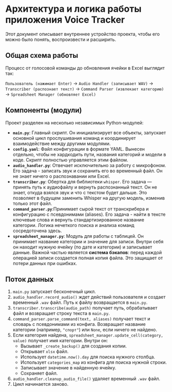 # Архитектура и логика работы приложения Voice Tracker

Этот документ описывает внутреннее устройство проекта, чтобы его можно было понять, воспроизвести и расширить.

## Общая схема работы

Процесс от голосовой команды до обновления ячейки в Excel выглядит так:

`Пользователь (нажимает Enter)` -> `Audio Handler (записывает WAV)` -> `Transcriber (распознает текст)` -> `Command Parser (извлекает категорию)` -> `Spreadsheet Manager (обновляет Excel)`

## Компоненты (модули)

Проект разделен на несколько независимых Python-модулей:

-   **`main.py`**: Главный скрипт. Он инициализирует все объекты, запускает основной цикл прослушивания команд и координирует взаимодействие между другими модулями.
-   **`config.yaml`**: Файл конфигурации в формате YAML. Вынесен отдельно, чтобы не хардкодить пути, названия категорий и модели в коде. Скрипт полностью управляется этим файлом.
-   **`audio_handler.py`**: Отвечает исключительно за работу с микрофоном. Его задача - записать звук и сохранить его во временный файл. Он не знает ничего о распознавании или Excel.
-   **`transcriber.py`**: Обертка для библиотеки `whisper`. Его задача — принять путь к аудиофайлу и вернуть распознанный текст. Он не знает, откуда взялся звук и что с текстом будет дальше. Это позволяет в будущем заменить Whisper на другую модель, изменив только этот файл.
-   **`command_parser.py`**:Принимает сырой текст от транскрибера и конфигурацию с псевдонимами (aliases). Его задача - найти в тексте ключевые слова и вернуть стандартизированное название категории. Логика нечеткого поиска и анализа команд сосредоточена здесь.
-   **`spreadsheet_manager.py`**: Модуль для работы с таблицей. Он принимает название категории и значение для записи. Внутри себя он находит нужную ячейку (по дате и категории) и записывает данные. Важной частью является **система бэкапов**: перед каждой операцией записи создается полная копия файла. Это защищает от потери данных при ошибках.

## Поток данных

1.  `main.py` запускает бесконечный цикл.
2.  `audio_handler.record_audio()` ждет действий пользователя и создает временный `.wav` файл. Путь к файлу возвращается в `main.py`.
3.  `transcriber.transcribe(audio_path)` получает путь, обрабатывает файл и возвращает строку текста в `main.py`.
4.  `command_parser.parse_command(text, aliases)` получает текст и словарь с псевдонимами из конфига. Возвращает название категории (например, `"спорт"`) или `None`, если ничего не найдено.
5.  Если категория найдена, `spreadsheet_manager.update_cell(category, value)` получает имя категории. Внутри он:
    -   Вызывает `_create_backup()` для создания копии.
    -   Открывает `xlsx` файл.
    -   Использует `datetime.now().day` для поиска нужного столбца.
    -   Использует `categories_map` из конфига для поиска нужной строки.
    -   Записывает значение в найденную ячейку.
    -   Сохраняет файл.
6.  `audio_handler.cleanup_audio_file()` удаляет временный `.wav` файл.
7.  Цикл начинается заново.

